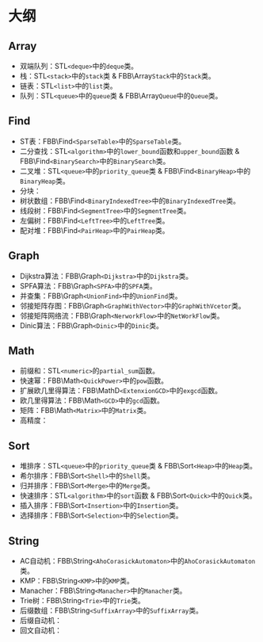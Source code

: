 # 大纲

## Array

+ 双端队列：STL`<deque>`中的`deque`类。
+ 栈：STL`<stack>`中的`stack`类 & FBB\Array`Stack`中的`Stack`类。
+ 链表：STL`<list>`中的`list`类。
+ 队列：STL`<queue>`中的`queue`类 & FBB\Array`Queue`中的`Queue`类。

## Find

+ ST表：FBB\Find`<SparseTable>`中的`SparseTable`类。
+ 二分查找：STL`<algorithm>`中的`lower_bound`函数和`upper_bound`函数 & FBB\Find`<BinarySearch>`中的`BinarySearch`类。
+ 二叉堆：STL`<queue>`中的`priority_queue`类 & FBB\Find`<BinaryHeap>`中的`BinaryHeap`类。
+ 分块：
+ 树状数组：FBB\Find`<BinaryIndexedTree>`中的`BinaryIndexedTree`类。
+ 线段树：FBB\Find`<SegmentTree>`中的`SegmentTree`类。
+ 左偏树：FBB\Find`<LeftTree>`中的`LeftTree`类。
+ 配对堆：FBB\Find`<PairHeap>`中的`PairHeap`类。

## Graph

+ Dijkstra算法：FBB\Graph`<Dijkstra>`中的`Dijkstra`类。
+ SPFA算法：FBB\Graph`<SPFA>`中的`SPFA`类。
+ 并查集：FBB\Graph`<UnionFind>`中的`UnionFind`类。
+ 邻接矩阵存图：FBB\Graph`<GraphWithVector>`中的`GraphWithVcetor`类。
+ 邻接矩阵网络流：FBB\Graph`<NerworkFlow>`中的`NetWorkFlow`类。
+ Dinic算法：FBB\Graph`<Dinic>`中的`Dinic`类。

## Math

+ 前缀和：STL`<numeric>`的`partial_sum`函数。
+ 快速幂：FBB\Math`<QuickPower>`中的`pow`函数。
+ 扩展欧几里得算法：FBB\MathD`<ExtenxionGCD>`中的`exgcd`函数。
+ 欧几里得算法：FBB\Math`<GCD>`中的`gcd`函数。
+ 矩阵：FBB\Math`<Matrix>`中的`Matrix`类。
+ 高精度：

## Sort

+ 堆排序：STL`<queue>`中的`priority_queue`类 & FBB\Sort`<Heap>`中的`Heap`类。
+ 希尔排序：FBB\Sort`<Shell>`中的`Shell`类。
+ 归并排序：FBB\Sort`<Merge>`中的`Merge`类。
+ 快速排序：STL`<algorithm>`中的`sort`函数 & FBB\Sort`<Quick>`中的`Quick`类。
+ 插入排序：FBB\Sort`<Insertion>`中的`Insertion`类。
+ 选择排序：FBB\Sort`<Selection>`中的`Selection`类。

## String

+ AC自动机：FBB\String`<AhoCorasickAutomaton>`中的`AhoCorasickAutomaton`类。
+ KMP：FBB\String`<KMP>`中的`KMP`类。
+ Manacher：FBB\String`<Manacher>`中的`Manacher`类。
+ Trie树：FBB\String`<Trie>`中的`Trie`类。
+ 后缀数组：FBB\String`<SuffixArray>`中的`SuffixArray`类。
+ 后缀自动机：
+ 回文自动机：
